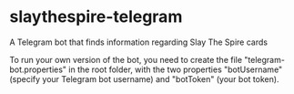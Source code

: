# slaythespire-telegram
A Telegram bot that finds information regarding Slay The Spire cards

To run your own version of the bot, you need to create the file "telegram-bot.properties" in the root folder, with the two properties "botUsername" (specify your Telegram bot username) and "botToken" (your bot token).
